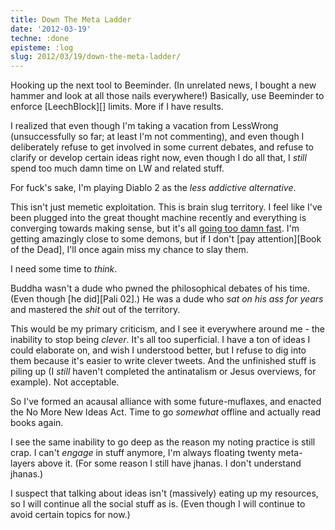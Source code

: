 ```yaml
---
title: Down The Meta Ladder
date: '2012-03-19'
techne: :done
episteme: :log
slug: 2012/03/19/down-the-meta-ladder/
---
```


Hooking up the next tool to Beeminder. (In unrelated news, I bought a new hammer and look at all those nails everywhere!) Basically, use Beeminder to enforce [LeechBlock][] limits. More if I have results.

I realized that even though I'm taking a vacation from LessWrong (unsuccessfully so far; at least I'm not commenting), and even though I deliberately refuse to get involved in some current debates, and refuse to clarify or develop certain ideas right now, even though I do all that, I *still* spend too much damn time on LW and related stuff.

For fuck's sake, I'm playing Diablo 2 as the *less addictive alternative*.

This isn't just memetic exploitation. This is brain slug territory. I feel like I've been plugged into the great thought machine recently and everything is converging towards making sense, but it's all [going too damn fast](http://blog.muflax.com/2012/01/03/how-my-brain-broke/). I'm getting amazingly close to some demons, but if I don't [pay attention][Book of the Dead], I'll once again miss my chance to slay them.

I need some time to *think*.

Buddha wasn't a dude who pwned the philosophical debates of his time. (Even though [he did][Pali 02].) He was a dude who *sat on his ass for years* and mastered the *shit* out of the territory.

This would be my primary criticism, and I see it everywhere around me - the inability to stop being *clever*. It's all too superficial. I have a ton of ideas I could elaborate on, and wish I understood better, but I refuse to dig into them because it's easier to write clever tweets. And the unfinished stuff is piling up (I *still* haven't completed the antinatalism or Jesus overviews, for example). Not acceptable. 

So I've formed an acausal alliance with some future-muflaxes, and enacted the No More New Ideas Act. Time to go *somewhat* offline and actually read books again.

I see the same inability to go deep as the reason my noting practice is still crap. I can't *engage* in stuff anymore, I'm always floating twenty meta-layers above it. (For some reason I still have jhanas. I don't understand jhanas.)

I suspect that talking about ideas isn't (massively) eating up my resources, so I will continue all the social stuff as is. (Even though I will continue to avoid certain topics for now.)
